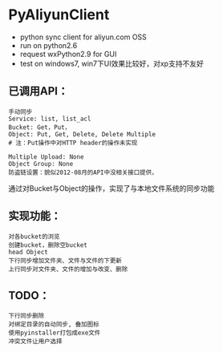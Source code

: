 PyAliyunClient
==============

* python sync client for aliyun.com OSS  
* run on python2.6
* request wxPython2.9 for GUI
* test on windows7, win7下UI效果比较好，对xp支持不友好 

已调用API：
-------
    手动同步
    Service: list, list_acl
    Bucket: Get，Put，
    Object: Put, Get, Delete, Delete Multiple 
    # 注：Put操作中对HTTP header的操作未实现
  
    Multiple Upload: None
    Object Group: None
    防盗链设置：貌似2012-08月的API中没相关接口提供，

通过对Bucket与Object的操作，实现了与本地文件系统的同步功能

实现功能：
-------
    对各bucket的浏览
    创建bucket，删除空bucket
    head Object
    下行同步增加文件夹、文件与文件的下更新
    上行同步对文件夹、文件的增加与改变、删除 
   
TODO：
-------
    下行同步删除
    对绑定目录的自动同步, 叠加图标
    使用pyinstaller打包成exe文件
    冲突文件让用户选择

